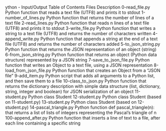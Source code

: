 ython - Input/Output
Table of Contents
Files	Description
0-read_file.py	Python function that reads a text file (UTF8) and prints it to stdout
1-number_of_lines.py	Python function that returns the number of lines of a text file
2-read_lines.py	Python function that reads n lines of a text file (UTF8) and prints it to stdout
3-write_file.py	Python function that writes a string to a text file (UTF8) and returns the number of characters written
4-append_write.py	Python function that appends a string at the end of a text file (UTF8) and returns the number of characters added
5-to_json_string.py	Python function that returns the JSON representation of an object (string)
6-from_json_string.py	Python function that returns an object (Python data structure) represented by a JSON string
7-save_to_json_file.py	Python function that writes an Object to a text file, using a JSON representation
8-load_from_json_file.py	Python function that creates an Object from a “JSON file”
9-add_item.py	Python script that adds all arguments to a Python list, and then save them to a file
10-class_to_json.py	Python function that returns the dictionary description with simple data structure (list, dictionary, string, integer and boolean) for JSON serialization of an object
11-student.py	Python class Student
12-student.py	Python class Student (based on 11-student.py)
13-student.py	Python class Student (based on 12-student.py)
14-pascal_triangle.py	Python function def pascal_triangle(n): that returns a list of lists of integers representing the Pascal’s triangle of n
100-append_after.py	Python function that inserts a line of text to a file, after each line containing a specific string
